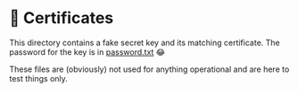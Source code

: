 # 🍯 Certificates

This directory contains a fake secret key and its matching certificate. The password for the key is in [password.txt](password.txt) 😂

These files are (obviously) not used for anything operational and are here to test things only.
